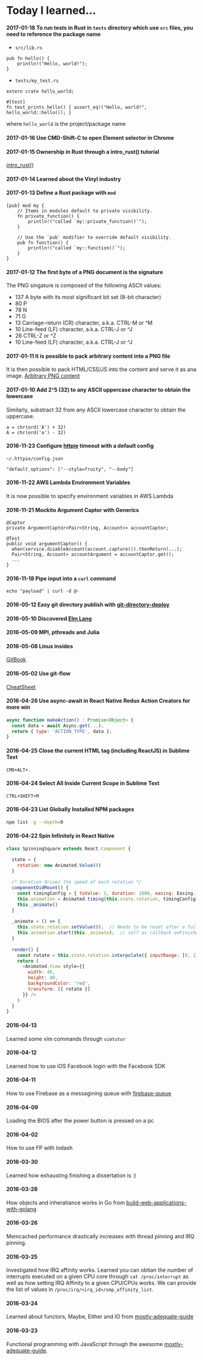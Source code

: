 Today I learned...
======
#### 2017-01-18 To run tests in Rust in `tests` directory which use `src` files, you need to reference the package name
* `src/lib.rs`
```
pub fn hello() {
    println!("Hello, world!");
}
```
* `tests/my_test.rs`
```
extern crate hello_world;

#[test]
fn test_prints_hello() { assert_eq!("Hello, world!", hello_world::hello()); }
```
where `hello_world` is the project/package name

#### 2017-01-16 Use CMD-Shift-C to open Element selector in Chrome

#### 2017-01-15 Ownership in Rust through a intro_rust() tutorial
[intro_rust()](http://intorust.com/)

#### 2017-01-14 Learned about the Vinyl industry

#### 2017-01-13 Define a Rust package with `mod`
```
[pub] mod my {
    // Items in modules default to private visibility.
    fn private_function() {
        println!("called `my::private_function()`");
    }

    // Use the `pub` modifier to override default visibility.
    pub fn function() {
        println!("called `my::function()`");
    }
}
```

#### 2017-01-12 The first byte of a PNG document is the signature
The PNG singature is composed of the following ASCII values:
* 137	A byte with its most significant bit set (8-bit character)
* 80	P
* 78	N
* 71	G
* 13	Carriage-return (CR) character, a.k.a. CTRL-M or ^M
* 10	Line-feed (LF) character, a.k.a. CTRL-J or ^J
* 26	CTRL-Z or ^Z
* 10	Line-feed (LF) character, a.k.a. CTRL-J or ^J

#### 2017-01-11 It is possible to pack arbitrary content into a PNG file
It is then possible to pack HTML/CSS/JS into the content and serve it as ana image. [Arbitrary PNG content](https://news.ycombinator.com/item?id=9319526)

#### 2017-01-10 Add 2^5 (32) to any ASCII uppercase character to obtain the lowercase
Similarly, substract 32 from any ASCII lowercase character to obtain the uppercase.
```
a = chr(ord('A') + 32)
A = chr(ord('a') - 32)
```

#### 2016-11-23 Configure [httpie](https://httpie.org/) timeout with a default config
```
~/.httpie/config.json
```
```
"default_options": ["--style=fruity", "--body"]
```

#### 2016-11-22 AWS Lambda Environment Variables
It is now possible to specify environment variables in AWS Lambda

#### 2016-11-21 Mockito Argument Captor with Generics
```
@Captor
private ArgumentCaptor<Pair<String, Account>> accountCaptor;

@Test
public void argumentCaptor() {
  when(service.disableAccount(account.capture()).thenReturn(...);
  Pair<String, Account> accountArgument = accountCaptor.get();
  ...
}
```

#### 2016-11-18 Pipe input into a `curl` command 
```
echo "payload" | curl -d @-
```

#### 2016-05-12 Easy git directory publish with [git-directory-deploy](https://github.com/X1011/git-directory-deploy)

#### 2016-05-10 Discovered [Elm Lang](http://elm-lang.org/)

#### 2016-05-09 MPI, pthreads and Julia

#### 2016-05-08 Linux insides
[GitBook](https://www.gitbook.com/book/0xax/linux-insides/details)

#### 2016-05-02 Use git-flow
[CheatSheet](https://gist.github.com/kristopherjohnson/8979538)

#### 2016-04-26 Use async-await in React Native Redux Action Creators for more win
```javascript
async function makeAction() : Promise<Object> {
  const data = await Async.get(...);
  return { type: 'ACTION_TYPE', data };
}
```

#### 2016-04-25 Close the current HTML tag (including ReactJS) in Sublime Text
```
CMD+ALT+.
```

#### 2016-04-24 Select All Inside Current Scope in Sublime Text 
```
CTRL+SHIFT+M
```
#### 2016-04-23 List Globally Installed NPM packages
```bash
npm list -g --depth=0
```

#### 2016-04-22 Spin Infinitely in React Native
```javascript
class SpinningSquare extends React.Component {

  state = {
    rotation: new Animated.Value(0)
  }
  
  /* Duration drives the speed of each rotation */
  componentDidMount() {
    const timingConfig = { toValue: 1, duration: 1000, easing: Easing.linear }
    this.animation = Animated.timing(this.state.rotation, timingConfig)
    this._animate()
  }
  
  _animate = () => {
    this.state.rotation.setValue(0);  // Needs to be reset after a full rotation
    this.animation.start(this._animate);  // self as callback onFinished
  }
  
  render() {
    const rotate = this.state.rotation.interpolate({ inputRange: [0, 1], outputRange: ['0deg', '360deg'] })
    return (
      <Animated.View style={{
        width: 40,
        height: 40,
        backgroundColor: 'red',
        transform: [{ rotate }]
      }} />
    )
  }
}
```


#### 2016-04-13
Learned some vim commands through `vimtutor`

#### 2016-04-12
Learned how to use iOS Facebook login with the Facebook SDK

#### 2016-04-11
How to use Firebase as a messagining queue with [firebase-queue](https://github.com/firebase/firebase-queue)

#### 2016-04-09
Loading the BIOS after the power button is pressed on a pc

#### 2016-04-02
How to use FP with lodash

#### 2016-03-30
Learned how exhausting finishing a dissertation is :)

#### 2016-03-28
How objects and inheratiance works in Go from [build-web-applications-with-golang](https://www.gitbook.com/book/astaxie/build-web-application-with-golang/details)

#### 2016-03-26
Memcached performance drastically increases with thread pinning and IRQ pinning.

#### 2016-03-25
Investigated how IRQ affinity works. Learned you can obtian the number of interrupts executed on a given CPU core through `cat /proc/interrupt` as well as how setting IRQ Affinity to a given CPU/CPUs works. We can provide the list of values in `/proc/irq/<irq_id>/smp_affinity_list`.

#### 2016-03-24
Learned about functors, Maybe, Either and IO from [mostly-adequate-guide](https://drboolean.gitbooks.io/mostly-adequate-guide/content/)

#### 2016-03-23
Functional programming with JavaScript through the awesome [mostly-adequate-guide](https://drboolean.gitbooks.io/mostly-adequate-guide/content/). 

